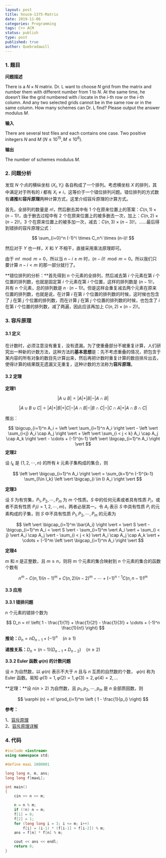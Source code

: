 ```yaml
---
layout: post
title: hnucm-1375-Matrix
date: 2019-11-06
categories: Programming
tags: C++ ACM
status: publish
type: post
published: true
author: Quebradawill
---
```


### 1. 题目

**问题描述**

There is a $N \times N$ matrix. Dr. L want to choose $N$ grid from the matrix and number them with different number from $1$ to $N$. At the same time, he doesn’t like the grid numbered with $i$ locate in the $i$-th row or the $i$-th column. And any two selected grids cannot be in the same row or in the same column. How many schemes can Dr. L find? Please output the answer modulus $M$.

**输入**

There are several test files and each contains one case. Two positive initegers $N$ and $M$ ($N \leq 10^{15}, M \leq 10^6$).

**输出**

The number of schemes modulus $M$.

### 2. 问题分析

发现 $N$ 个点的横纵坐标 $(X_i, Y_i)$ 各自构成了一个排列。考虑横坐标 $X$ 的排列，其中满足对于所有的 $i$ 都有 $X_i \neq i$，这等价于一个错位排列问题。错位排列的方式数有**递推**和**容斥原理**两种计算方式，这里介绍容斥原理的计算方式。

首先，全排列的数量是 $n!$，然后删去其中有 1 个在原来位置上的答案：$C(n,1) \times (n-1)!$，由于删去过程中有 2 个在原来位置上的被多删去一次，加上：$C(n,2) \times (n-2)!$，3 个在原来位置上的被多加一次，减去：$C(n,3) \times (n-3)!$，……最后得到错排的容斥原理公式：


$$
\sum_{i=0}^n (-1)^i \times C_n^i \times (n-i)!
$$


然后对于 $Y$ 也一样，$X$ 和 $Y$ 不相干，直接采用乘法原理即可。

由于 $m! \mod m = 0$，所以当 $n-i \geq m$ 时，$(n-i)! \mod m=0$。所以我们只要计算 $n-i<m$ 的那一部分就行了。

**错位排列的分析：**首先得到 $n$ 个元素的全排列，然后减去第 $i$ 个元素在第 $i$ 个位置的排列数，也就是固定第 $i$ 个元素在第 $i$ 个位置，这样的排列数是 $(n-1)!$，共有 $n$ 个元素，总的排列数是 $n \cdot (n-1)!$。但是这样会重复减去两个元素在原来位置的排列数，也就是说，在计算 $i$ 在第 $i$ 个位置的排列数的时候，这时候也包含了 $j$ 在第 $j$ 个位置的排列数，而在计算 $j$ 在第 $j$ 个位置的排列数的时候，也包含了 $i$ 在第 $i$ 个位置的排列数，减了两遍，因此应该再加上 $C(n,2) \times (n-2)!$。

### 3. 容斥原理

#### 3.1 定义

在计数时，必须注意没有重复，没有遗漏。为了使重叠部分不被重复计算，人们研究出一种新的计数方法，这种方法的**基本思想**是：先不考虑重叠的情况，把包含于某内容的所有对象的数目先计算出来，然后再把计数时重复计算的数目排斥出去，使得计算的结果既无遗漏又无重复，这种计数的方法称为**容斥原理**。

#### 3.2 定理

**定理1**


$$
\vert A \cup B \vert = \vert A \vert + \vert B \vert - \vert A \cap B \vert
$$

$$
\vert A \cup B \cup C \vert = \vert A \vert + \vert B \vert + \vert C \vert  - \vert A \cap B \vert - \vert B \cap C \vert - \vert C \cap A \vert + \vert A \cap B \cap C \vert
$$


推出：


$$
\bigcup_{i=1}^n A_i = \left \vert \sum_{i=1}^n A_i \right \vert - \left \vert \sum_{i<j} A_i \cap A_j \right \vert + \left \vert \sum_{i < j < k} A_i \cap A_j \cap A_k \right \vert - \cdots + (-1)^{n-1} \left \vert \bigcap_{i=1}^n A_i \right \vert 
$$
**定理2**

设 $I_k$ 是 $\{1,2,\cdots, n\}$ 的所有 $k$ 元素子集构成的集合，则


$$
\left \vert \bigcup_{i=1}^n A_i \right \vert = \sum_{k=1}^n (-1)^{k-1} \sum_{I\in I_k} \left \vert \bigcap_{i \in I} A_i \right \vert
$$


**定理3**

设 $S$ 为有穷集，$P_1, P_2, \cdots, P_m$ 为 $m$ 个性质。$S$ 中的任何元素或者具有性质 $P_i$，或者不具有性质 $P_i (i = 1, 2, \cdots, m)$，两者必居其一。令 $A_i$ 表示 $S$ 中具有性质 $P_i$ 的元素构成的子集，则 $S$ 中不具有性质 $P_1, P_2, \cdots, P_m$ 的元素为


$$
\left \vert \bigcap_{i=1}^m \bar{A_i} \right \vert = \vert S \vert - \bigcup_{i=1}^m A_i = \vert S \vert - \sum_{i=1}^m \vert A_i \vert + \sum_{i < j} \vert A_i \cap A_j \vert - \sum_{i < j < k} \vert A_i \cap A_j \cap A_k \vert + \cdots + (-1)^m \left \vert \bigcap_{i=1}^m A_i \right \vert
$$


**定理4**

$m$ 和 $n$ 是正整数，且 $m \geq n$，则将 $m$ 个元素的集合映射到 $n$ 个元素的集合的函数个数有


$$
n^m - C(n,1) (n-1)^m + C(n,2) (n-2)^m - \cdots + (-1)^{n-1} C(n,n-1) 1^m
$$

#### 3.3 应用

**3.3.1 错排问题**

$n$ 个元素的错排个数为


$$
D_n = n! \left( 1 - \frac{1}{1!} + \frac{1}{2!} - \frac{1}{3!} + \cdots + (-1)^n \frac{1}{n!} \right)
$$


**推论：**$D_n = n D_{n-1} + (-1)^n \quad (n \geq 1)$

**递推关系：**$D_n = (n-1)(D_{n-1} + D_{n-2}) \quad (n \geq 2)$

**3.3.2 Euler 函数 $\varphi(n)$ 的计数问题**

设 $n$ 为自然数，以 $\varphi(n)$ 表示不大于 $n$ 且与 $n$ 互质的自然数的个数， $\varphi(n)$ 称为 Euler 函数。易知 $\varphi(1)=1, \varphi(2)=1, \varphi(3)=2,\varphi(4)=2,\dots$

**定理：**设 $n(n>2)$ 为自然数，且 $p_1, p_2, \cdots, p_m$ 是 $n$ 全部质因数，则


$$
\varphi (n) = n! \prod_{i=1}^m \left ( 1 - \frac{1}{p_i} \right)
$$


**参考：**

1、[容斥原理](https://blog.csdn.net/Hachi_Lin/article/details/90522507)<br>2、[容斥原理详解](https://blog.csdn.net/sodacoco/article/details/81635420)

### 4. 代码

```C++
#include <iostream>
using namespace std;

#define maxL 1000001

long long n, m, ans;
long long f[maxL];

int main()
{
    cin >> n >> m;

    n = n % m;
    if (!n)	n = m;
    f[1] = 0;
    f[2] = 1;
    for (long long i = 3; i <= m; i++)
        f[i] = (i-1) * (f[i-1] + f[i-2]) % m;
    ans = f[n] * f[n] % m;

    cout << ans << endl;
	return 0;
}
```
